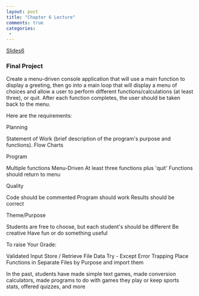 ```yaml
---
layout: post
title: "Chapter 6 Lecture"
comments: true
categories:
 -
---
```

[Slides6](/slides/chapter6.ppt)


### Final Project

Create a menu-driven console application that will use a main function to display a greeting, then go into a main loop that will display a menu of choices and allow a user to perform different functions/calculations (at least three), or quit.  After each function completes, the user should be taken back to the menu.

Here are the requirements:

Planning

Statement of Work (brief description of the program's purpose and functions).
Flow Charts

Program

Multiple functions
Menu-Driven
At least three functions plus 'quit'
Functions should return to menu

Quality

Code should be commented
Program should work
Results should be correct

Theme/Purpose

Students are free to choose, but each student's should be different
Be creative
Have fun or do something useful

To raise Your Grade:

Validated Input
Store / Retrieve File Data
Try - Except Error Trapping
Place Functions in Separate Files by Purpose and import them

In the past, students have made simple text games, made conversion calculators, made programs to do with games they play or keep sports stats, offered quizzes, and more

